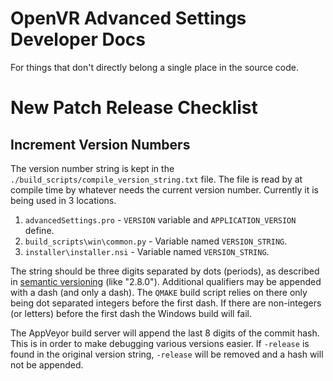 # OpenVR Advanced Settings Developer Docs

For things that don't directly belong a single place in the source code.

# New Patch Release Checklist

## Increment Version Numbers

The version number string is kept in the `./build_scripts/compile_version_string.txt` file. The file is read by at compile time by whatever needs the current version number. Currently it is being used in 3 locations.

1. `advancedSettings.pro` - `VERSION` variable and `APPLICATION_VERSION` define.
2. `build_scripts\win\common.py` - Variable named `VERSION_STRING`.
3. `installer\installer.nsi` - Variable named `VERSION_STRING`.

The string should be three digits separated by dots (periods), as described in [semantic versioning](https://semver.org/) (like "2.8.0"). Additional qualifiers may be appended with a dash (and only a dash). The `QMAKE` build script relies on there only being dot separated integers before the first dash. If there are non-integers (or letters) before the first dash the Windows build will fail.

The AppVeyor build server will append the last 8 digits of the commit hash. This is in order to make debugging various versions easier. If `-release` is found in the original version string, `-release` will be removed and a hash will not be appended.

